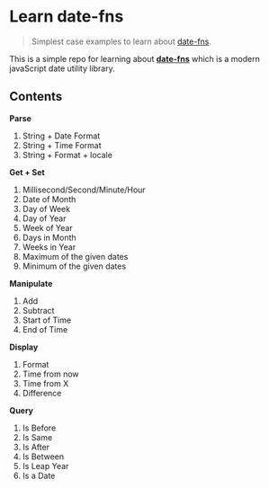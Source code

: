 # Learn date-fns

> Simplest case examples to learn about [date-fns](https://date-fns.org/).

This is a simple repo for learning about **[date-fns](https://date-fns.org/)** which is a modern javaScript date utility library.

## Contents

**Parse**

1. String + Date Format
1. String + Time Format
1. String + Format + locale

**Get + Set**

1. Millisecond/Second/Minute/Hour
1. Date of Month
1. Day of Week
1. Day of Year
1. Week of Year
1. Days in Month
1. Weeks in Year
1. Maximum of the given dates
1. Minimum of the given dates

**Manipulate**

1. Add
1. Subtract
1. Start of Time
1. End of Time

**Display**

1. Format
1. Time from now
1. Time from X
1. Difference

**Query**

1. Is Before
1. Is Same
1. Is After
1. Is Between
1. Is Leap Year
1. Is a Date
